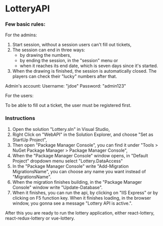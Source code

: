 # LotteryAPI

### Few basic rules:

For the admins:
1) Start session, without a session users can't fill out tickets,
2) The session can end in three ways:
    - by drawing the numbers,
    - by ending the session, in the "session" menu or
    - when it reaches its end date, which is seven days since it's started.
3) When the drawing is finished, the session is automatically closed. The players can check their "lucky" numbers after that.

Admin's account:
Username: "jdoe"
Password: "admin123"

For the users:

To be able to fill out a ticket, the user must be registered first.

### Instructions

1) Open the solution "Lottery.sln" in Visual Studio, 
2) Right Click on "WebAPI" in the Solution Explorer, and choose "Set as StartUp Project",
3) Then open "Package Manager Console", you can find it under "Tools > NuGet Package Manager > Package Manager Console",
4) When the "Package Manager Console" window opens, in "Default Project" dropdown menu select "Lottery.DataAccess"
5) In the "Package Manager Console" write "Add-Migration MigrationsName", you can choose any name you want instead of "MigrationsName".
6) When the migration finishes building, in the "Package Manager Console" window write "Update-Database".
7) When it finishes, you can run the api, by clicking on "IIS Express" or by clicking on F5 function key. When it finishes loading, in the browser window, you gonna see a message "Lottery API is active.".

After this you are ready to run the lottery application, either react-lottery, react-redux-lottery or vue-lottery.

